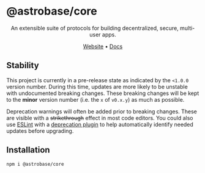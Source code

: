 # @astrobase/core

<div align=center>

An extensible suite of protocols for building decentralized, secure, multi-user apps.

[Website](https://astrobase.me) • [Docs](https://astrobase.me/docs)

</div>

## Stability

This project is currently in a pre-release state as indicated by the `<1.0.0` version number. During this time, updates are more likely to be unstable with undocumented breaking changes. These breaking changes will be kept to the **minor** version number (i.e. the `x` of `v0.x.y`) as much as possible.

Deprecation warnings will often be added prior to breaking changes. These are visible with a ~~strikethrough~~ effect in most code editors. You could also use [ESLint](https://eslint.org) with a [deprecation plugin](https://www.npmjs.com/package/eslint-plugin-deprecation) to help automatically identify needed updates before upgrading.

## Installation

```sh
npm i @astrobase/core
```
